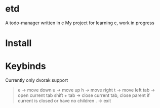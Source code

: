 # etd
A todo-manager written in c
My project for learning c, work in progress

# Install

# Keybinds
Currently only dvorak support

> e -> move down
> u -> move up
> h -> move right
> t -> move left
> tab -> open current tab
> shift + tab -> close current tab, close parent if current is closed or have no children
> . -> exit

